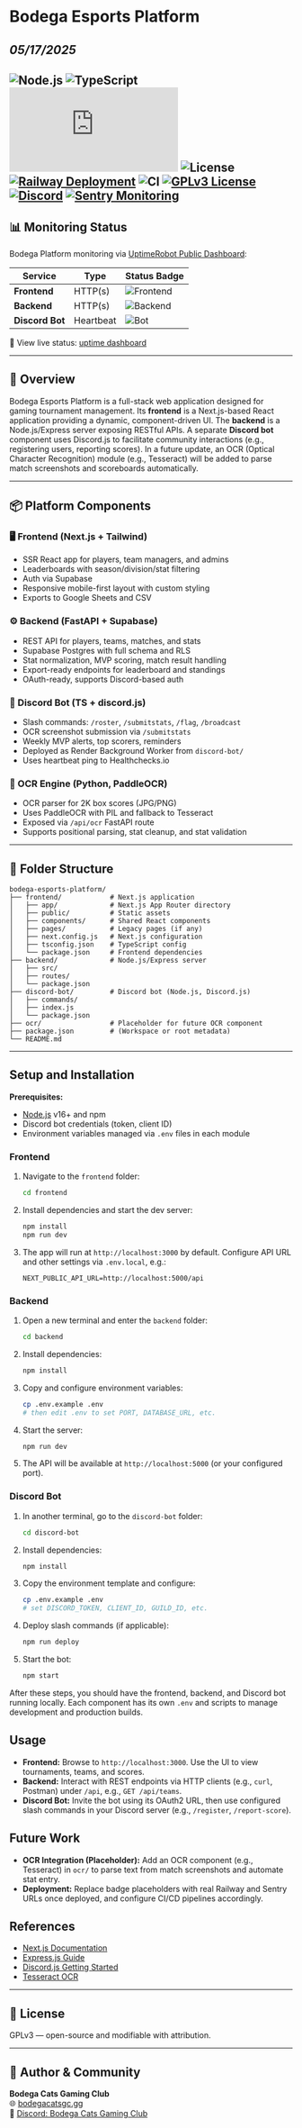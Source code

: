 # Bodega Esports Platform  

_05/17/2025_
---

![Node.js](https://img.shields.io/badge/node-18.x-blue?logo=node.js)
![TypeScript](https://img.shields.io/badge/type-checked-blue?logo=typescript)
![Discord.js](https://img.shields.io/npm/v/discord.js?label=discord.js&color=blueviolet)
![License](https://img.shields.io/github/license/wersplat/bodega-esports-platform)
[![Railway Deployment](https://img.shields.io/badge/Deploy-Railway-blue)](https://railway.app/REPLACE_WITH_PROJECT_URL)
![CI](https://github.com/wersplat/bodega-esports-platform/actions/workflows/ci.yml/badge.svg?branch=react)
[![GPLv3 License](https://img.shields.io/badge/license-GPLv3-blue.svg)](LICENSE)
[![Discord](https://img.shields.io/discord/854734760877752330?label=Discord&logo=discord)](https://discord.gg/bodegacatsgc)
[![Sentry Monitoring](https://img.shields.io/badge/Sentry-Monitoring-orange)](https://sentry.io/REPLACE_WITH_PROJECT_URL)
---

## 📊 Monitoring Status

Bodega Platform monitoring via [UptimeRobot Public Dashboard](https://stats.uptimerobot.com/d061trTIVy):

| Service          | Type        | Status Badge                                                                 |
|------------------|-------------|------------------------------------------------------------------------------|
| **Frontend**    | HTTP(s)   | ![Frontend](https://img.shields.io/uptimerobot/status/m800447789-74d2d86574933346aa3b6cc0?label=Frontend%20uptime) |
| **Backend**     | HTTP(s)   | ![Backend](https://img.shields.io/uptimerobot/status/m800447858-35b48c2610c0c12087ce60fb?label=api%20uptime) |
| **Discord Bot** | Heartbeat | ![Bot](https://img.shields.io/uptimerobot/status/m800447867-6863cbd32f0761f2e5b3b358?label=bot%20uptime) |

🔗 View live status: [uptime dashboard](https://stats.uptimerobot.com/d061trTIVy)

---

## 🎯 Overview

Bodega Esports Platform is a full-stack web application designed for gaming tournament management. Its **frontend** is a Next.js-based React application providing a dynamic, component-driven UI. The **backend** is a Node.js/Express server exposing RESTful APIs. A separate **Discord bot** component uses Discord.js to facilitate community interactions (e.g., registering users, reporting scores). In a future update, an OCR (Optical Character Recognition) module (e.g., Tesseract) will be added to parse match screenshots and scoreboards automatically.

---

## 📦 Platform Components

### 🖥️ Frontend (Next.js + Tailwind)

- SSR React app for players, team managers, and admins
- Leaderboards with season/division/stat filtering
- Auth via Supabase
- Responsive mobile-first layout with custom styling
- Exports to Google Sheets and CSV

### ⚙️ Backend (FastAPI + Supabase)

- REST API for players, teams, matches, and stats
- Supabase Postgres with full schema and RLS
- Stat normalization, MVP scoring, match result handling
- Export-ready endpoints for leaderboard and standings
- OAuth-ready, supports Discord-based auth

### 🤖 Discord Bot (TS + discord.js)

- Slash commands: `/roster`, `/submitstats`, `/flag`, `/broadcast`
- OCR screenshot submission via `/submitstats`
- Weekly MVP alerts, top scorers, reminders
- Deployed as Render Background Worker from `discord-bot/`
- Uses heartbeat ping to Healthchecks.io

### 🧠 OCR Engine (Python, PaddleOCR)

- OCR parser for 2K box scores (JPG/PNG)
- Uses PaddleOCR with PIL and fallback to Tesseract
- Exposed via `/api/ocr` FastAPI route
- Supports positional parsing, stat cleanup, and stat validation

---

## 📁 Folder Structure

```plaintext
bodega-esports-platform/
├── frontend/            # Next.js application
│   ├── app/             # Next.js App Router directory
│   ├── public/          # Static assets
│   ├── components/      # Shared React components
│   ├── pages/           # Legacy pages (if any)
│   ├── next.config.js   # Next.js configuration
│   ├── tsconfig.json    # TypeScript config
│   └── package.json     # Frontend dependencies
├── backend/             # Node.js/Express server
│   ├── src/
│   ├── routes/
│   └── package.json
├── discord-bot/         # Discord bot (Node.js, Discord.js)
│   ├── commands/
│   ├── index.js
│   └── package.json
├── ocr/                 # Placeholder for future OCR component
├── package.json         # (Workspace or root metadata)
└── README.md
```

---

## Setup and Installation

**Prerequisites:**
- [Node.js](https://nodejs.org/) v16+ and npm  
- Discord bot credentials (token, client ID)  
- Environment variables managed via `.env` files in each module

### Frontend

1. Navigate to the `frontend` folder:
   ```bash
   cd frontend
   ```
2. Install dependencies and start the dev server:
   ```bash
   npm install
   npm run dev
   ```
3. The app will run at `http://localhost:3000` by default. Configure API URL and other settings via `.env.local`, e.g.:
   ```env
   NEXT_PUBLIC_API_URL=http://localhost:5000/api
   ```

### Backend

1. Open a new terminal and enter the `backend` folder:
   ```bash
   cd backend
   ```
2. Install dependencies:
   ```bash
   npm install
   ```
3. Copy and configure environment variables:
   ```bash
   cp .env.example .env
   # then edit .env to set PORT, DATABASE_URL, etc.
   ```
4. Start the server:
   ```bash
   npm run dev
   ```
5. The API will be available at `http://localhost:5000` (or your configured port).

### Discord Bot

1. In another terminal, go to the `discord-bot` folder:
   ```bash
   cd discord-bot
   ```
2. Install dependencies:
   ```bash
   npm install
   ```
3. Copy the environment template and configure:
   ```bash
   cp .env.example .env
   # set DISCORD_TOKEN, CLIENT_ID, GUILD_ID, etc.
   ```
4. Deploy slash commands (if applicable):
   ```bash
   npm run deploy
   ```
5. Start the bot:
   ```bash
   npm start
   ```

After these steps, you should have the frontend, backend, and Discord bot running locally. Each component has its own `.env` and scripts to manage development and production builds.

## Usage

- **Frontend:** Browse to `http://localhost:3000`. Use the UI to view tournaments, teams, and scores.  
- **Backend:** Interact with REST endpoints via HTTP clients (e.g., `curl`, Postman) under `/api`, e.g., `GET /api/teams`.  
- **Discord Bot:** Invite the bot using its OAuth2 URL, then use configured slash commands in your Discord server (e.g., `/register`, `/report-score`).

## Future Work

- **OCR Integration (Placeholder):** Add an OCR component (e.g., Tesseract) in `ocr/` to parse text from match screenshots and automate stat entry.  
- **Deployment:** Replace badge placeholders with real Railway and Sentry URLs once deployed, and configure CI/CD pipelines accordingly.

## References

- [Next.js Documentation](https://nextjs.org/docs)  
- [Express.js Guide](https://expressjs.com/)  
- [Discord.js Getting Started](https://discord.js.org/#/)  
- [Tesseract OCR](https://github.com/tesseract-ocr/tesseract)  
---

## 📄 License

GPLv3 — open-source and modifiable with attribution.

---

## 👤 Author & Community

**Bodega Cats Gaming Club**  
🌐 [bodegacatsgc.gg](https://bodegacatsgc.gg)  
💬 [Discord: Bodega Cats Gaming Club](https://discord.gg/bodegacatsgc)
